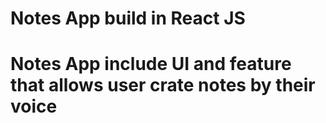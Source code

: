 # Notes App build in React JS
# Notes App include UI and feature that allows user crate notes by their voice